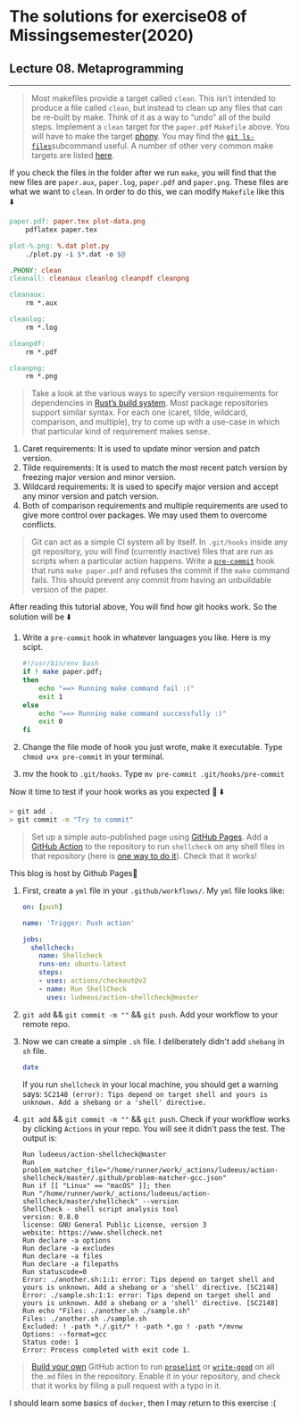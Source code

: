 # The solutions for exercise08 of Missingsemester(2020)


## Lecture 08. Metaprogramming

---

> Most makefiles provide a target called `clean`. This isn’t intended to produce a file called `clean`, but instead to clean up any files that can be re-built by make. Think of it as a way to “undo” all of the build steps. Implement a `clean` target for the `paper.pdf` `Makefile` above. You will have to make the target [phony](https://www.gnu.org/software/make/manual/html_node/Phony-Targets.html). You may find the [`git ls-files`](https://git-scm.com/docs/git-ls-files)subcommand useful. A number of other very common make targets are listed [here](https://www.gnu.org/software/make/manual/html_node/Standard-Targets.html#Standard-Targets).

If you check the files in the folder after we run `make`, you will find that the new files are `paper.aux`, `paper.log`, `paper.pdf` and `paper.png`. These files are what we want to `clean`. In order to do this, we can modify `Makefile` like this :arrow_down:

```makefile
paper.pdf: paper.tex plot-data.png
	pdflatex paper.tex

plot-%.png: %.dat plot.py
	./plot.py -i $*.dat -o $@

.PHONY: clean
cleanall: cleanaux cleanlog cleanpdf cleanpng

cleanaux:
	rm *.aux

cleanlog:
	rm *.log

cleanpdf:
	rm *.pdf

cleanpng:
	rm *.png
```

> Take a look at the various ways to specify version requirements for dependencies in [Rust’s build system](https://doc.rust-lang.org/cargo/reference/specifying-dependencies.html). Most package repositories support similar syntax. For each one (caret, tilde, wildcard, comparison, and multiple), try to come up with a use-case in which that particular kind of requirement makes sense.

1. Caret requirements: It is used to update minor version and patch version.
2. Tilde requirements: It is used to match the most recent patch version by freezing major version and minor version.
3. Wildcard requirements: It is used to specify major version and accept any minor version and patch version.
4. Both of comparison requirements and multiple requirements are used to give more control over packages. We may used them to overcome conflicts.

> Git can act as a simple CI system all by itself. In `.git/hooks` inside any git repository, you will find (currently inactive) files that are run as scripts when a particular action happens. Write a [`pre-commit`](https://git-scm.com/docs/githooks#_pre_commit) hook that runs `make paper.pdf` and refuses the commit if the `make` command fails. This should prevent any commit from having an unbuildable version of the paper.

After reading this tutorial above, You will find how git hooks work. So the solution will be :arrow_down:

1. Write a `pre-commit` hook in whatever languages you like. Here is my scipt.

   ```bash
   #!/usr/bin/env bash
   if ! make paper.pdf;
   then 
       echo "==> Running make command fail :("
       exit 1
   else
       echo "==> Running make command successfully :)"
       exit 0
   fi
   ```

2. Change the file mode of hook you just wrote, make it executable. Type `chmod u+x pre-commit` in your terminal.

3. mv the hook to `.git/hooks`. Type `mv pre-commit .git/hooks/pre-commit`

Now it time to test if your hook works as you expected :hugs: :arrow_down:

```bash
> git add .
> git commit -m "Try to commit"
```

> Set up a simple auto-published page using [GitHub Pages](https://pages.github.com/). Add a [GitHub Action](https://github.com/features/actions) to the repository to run `shellcheck` on any shell files in that repository (here is [one way to do it](https://github.com/marketplace/actions/shellcheck)). Check that it works!

This blog is host by Github Pages:hugs:



1. First, create a `yml` file in your `.github/workflows/`. My `yml` file looks like:

   ```yaml
   on: [push]
   
   name: 'Trigger: Push action'
   
   jobs:
     shellcheck:
       name: Shellcheck
       runs-on: ubuntu-latest
       steps:
       - uses: actions/checkout@v2
       - name: Run ShellCheck
         uses: ludeeus/action-shellcheck@master
   ```

2. `git add` && `git commit -m ""` && `git push`. Add your workflow to your remote repo.

3. Now we can create a simple `.sh` file. I deliberately didn't add `shebang` in `sh` file. 

   ```sh
   date
   ```

   If you run `shellcheck` in your local machine, you should get a warning says: `SC2148 (error): Tips depend on target shell and yours is unknown. Add a shebang or a 'shell' directive.`

4. `git add` && `git commit -m ""` && `git push`. Check if your workflow works by clicking `Actions` in your repo. You will see it didn't pass the test. The output is:

   ```
   Run ludeeus/action-shellcheck@master
   Run problem_matcher_file="/home/runner/work/_actions/ludeeus/action-shellcheck/master/.github/problem-matcher-gcc.json"
   Run if [[ "Linux" == "macOS" ]]; then
   Run "/home/runner/work/_actions/ludeeus/action-shellcheck/master/shellcheck" --version
   ShellCheck - shell script analysis tool
   version: 0.8.0
   license: GNU General Public License, version 3
   website: https://www.shellcheck.net
   Run declare -a options
   Run declare -a excludes
   Run declare -a files
   Run declare -a filepaths
   Run statuscode=0
   Error: ./another.sh:1:1: error: Tips depend on target shell and yours is unknown. Add a shebang or a 'shell' directive. [SC2148]
   Error: ./sample.sh:1:1: error: Tips depend on target shell and yours is unknown. Add a shebang or a 'shell' directive. [SC2148]
   Run echo "Files: ./another.sh ./sample.sh"
   Files: ./another.sh ./sample.sh
   Excluded: ! -path *./.git/* ! -path *.go ! -path */mvnw
   Options: --format=gcc
   Status code: 1
   Error: Process completed with exit code 1.
   ```

> [Build your own](https://help.github.com/en/actions/automating-your-workflow-with-github-actions/building-actions) GitHub action to run [`proselint`](http://proselint.com/) or [`write-good`](https://github.com/btford/write-good) on all the`.md` files in the repository. Enable it in your repository, and check that it works by filing a pull request with a typo in it.

I should learn some basics of `docker`, then I may return to this exercise :(

